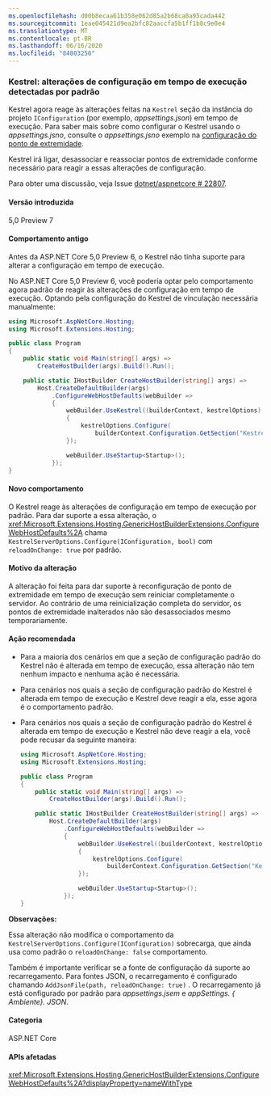 ```yaml
---
ms.openlocfilehash: d00b8ecaa61b358e062d85a2b68ca8a95cada442
ms.sourcegitcommit: 1eae045421d9ea2bfc82aaccfa5b1ff1b8c9e0e4
ms.translationtype: MT
ms.contentlocale: pt-BR
ms.lasthandoff: 06/16/2020
ms.locfileid: "84803256"
---
```

### <a name="kestrel-configuration-changes-at-run-time-detected-by-default"></a>Kestrel: alterações de configuração em tempo de execução detectadas por padrão

Kestrel agora reage às alterações feitas na `Kestrel` seção da instância do projeto `IConfiguration` (por exemplo, *appsettings.json*) em tempo de execução. Para saber mais sobre como configurar o Kestrel usando o *appsettings.jsno*, consulte o *appsettings.jsno* exemplo na [configuração do ponto de extremidade](/aspnet/core/fundamentals/servers/kestrel#endpoint-configuration).

Kestrel irá ligar, desassociar e reassociar pontos de extremidade conforme necessário para reagir a essas alterações de configuração.

Para obter uma discussão, veja Issue [dotnet/aspnetcore # 22807](https://github.com/dotnet/aspnetcore/issues/22807).

#### <a name="version-introduced"></a>Versão introduzida

5,0 Preview 7

#### <a name="old-behavior"></a>Comportamento antigo

Antes da ASP.NET Core 5,0 Preview 6, o Kestrel não tinha suporte para alterar a configuração em tempo de execução.

No ASP.NET Core 5,0 Preview 6, você poderia optar pelo comportamento agora padrão de reagir às alterações de configuração em tempo de execução. Optando pela configuração do Kestrel de vinculação necessária manualmente:

```csharp
using Microsoft.AspNetCore.Hosting;
using Microsoft.Extensions.Hosting;

public class Program
{
    public static void Main(string[] args) =>
        CreateHostBuilder(args).Build().Run();

    public static IHostBuilder CreateHostBuilder(string[] args) =>
        Host.CreateDefaultBuilder(args)
            .ConfigureWebHostDefaults(webBuilder =>
            {
                webBuilder.UseKestrel((builderContext, kestrelOptions) =>
                {
                    kestrelOptions.Configure(
                        builderContext.Configuration.GetSection("Kestrel"), reloadOnChange: true);
                });

                webBuilder.UseStartup<Startup>();
            });
}
```

#### <a name="new-behavior"></a>Novo comportamento

O Kestrel reage às alterações de configuração em tempo de execução por padrão. Para dar suporte a essa alteração, o <xref:Microsoft.Extensions.Hosting.GenericHostBuilderExtensions.ConfigureWebHostDefaults%2A> chama `KestrelServerOptions.Configure(IConfiguration, bool)` com `reloadOnChange: true` por padrão.

#### <a name="reason-for-change"></a>Motivo da alteração

A alteração foi feita para dar suporte à reconfiguração de ponto de extremidade em tempo de execução sem reiniciar completamente o servidor. Ao contrário de uma reinicialização completa do servidor, os pontos de extremidade inalterados não são desassociados mesmo temporariamente.

#### <a name="recommended-action"></a>Ação recomendada

* Para a maioria dos cenários em que a seção de configuração padrão do Kestrel não é alterada em tempo de execução, essa alteração não tem nenhum impacto e nenhuma ação é necessária.
* Para cenários nos quais a seção de configuração padrão do Kestrel é alterada em tempo de execução e Kestrel deve reagir a ela, esse agora é o comportamento padrão.
* Para cenários nos quais a seção de configuração padrão do Kestrel é alterada em tempo de execução e Kestrel não deve reagir a ela, você pode recusar da seguinte maneira:

    ```csharp
    using Microsoft.AspNetCore.Hosting;
    using Microsoft.Extensions.Hosting;

    public class Program
    {
        public static void Main(string[] args) =>
            CreateHostBuilder(args).Build().Run();

        public static IHostBuilder CreateHostBuilder(string[] args) =>
            Host.CreateDefaultBuilder(args)
                .ConfigureWebHostDefaults(webBuilder =>
                {
                    webBuilder.UseKestrel((builderContext, kestrelOptions) =>
                    {
                        kestrelOptions.Configure(
                            builderContext.Configuration.GetSection("Kestrel"), reloadOnChange: false);
                    });

                    webBuilder.UseStartup<Startup>();
                });
    }
    ```

**Observações:**

Essa alteração não modifica o comportamento da `KestrelServerOptions.Configure(IConfiguration)` sobrecarga, que ainda usa como padrão o `reloadOnChange: false` comportamento.

Também é importante verificar se a fonte de configuração dá suporte ao recarregamento. Para fontes JSON, o recarregamento é configurado chamando `AddJsonFile(path, reloadOnChange: true)` . O recarregamento já está configurado por padrão para *appsettings.jsem* e *appSettings. { Ambiente}. JSON*.

#### <a name="category"></a>Categoria

ASP.NET Core

#### <a name="affected-apis"></a>APIs afetadas

<xref:Microsoft.Extensions.Hosting.GenericHostBuilderExtensions.ConfigureWebHostDefaults%2A?displayProperty=nameWithType>

<!-- 

#### Affected APIs

`Overload:Microsoft.Extensions.Hosting.GenericHostBuilderExtensions.ConfigureWebHostDefaults`

-->
